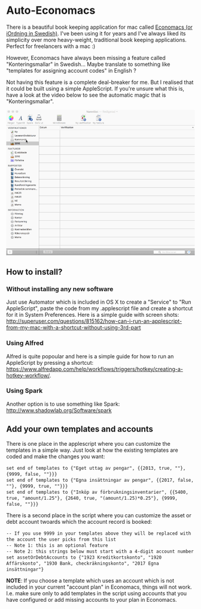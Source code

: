 # Auto-Economacs

There is a beautiful book keeping application for mac called [Economacs (or iOrdning in Swedish)](http://www.iordning.se/sv/hem.html). I've been using it for years and I've always liked its simplicity over more heavy-weight, traditional book keeping applications. Perfect for freelancers with a mac :)

However, Economacs have always been missing a feature called "Konteringsmallar" in Swedish... Maybe translate to something like "templates for assigning account codes" in English ?

Not having this feature is a complete deal-breaker for me. But I realised that it could be built using a simple AppleScript. If you're unsure what this is, have a look at the video below to see the automatic magic that is "Konteringsmallar".

![](https://github.com/Cottin/auto-economacs/blob/master/ae2.gif)


## How to install?

### Without installing any new software
Just use Automator which is included in OS X to create a "Service" to "Run AppleScript", paste the code from my .applescript file and create a shortcut for it in System Preferences.
Here is a simple guide with screen shots: http://superuser.com/questions/815162/how-can-i-run-an-applescript-from-my-mac-with-a-shortcut-without-using-3rd-part

### Using Alfred
Alfred is quite popoular and here is a simple guide for how to run an AppleScript by pressing a shortcut: https://www.alfredapp.com/help/workflows/triggers/hotkey/creating-a-hotkey-workflow/.

### Using Spark
Another option is to use something like Spark: http://www.shadowlab.org/Software/spark

## Add your own templates and accounts
There is one place in the applescript where you can customize the templates in a simple way. Just look at how the existing templates are coded and make the changes you want:

```
set end of templates to {"Eget uttag av pengar", {{2013, true, ""}, {9999, false, ""}}}
set end of templates to {"Egna insättningar av pengar", {{2017, false, ""}, {9999, true, ""}}}
set end of templates to {"Inköp av förbrukningsinventarier", {{5400, true, "amount/1.25"}, {2640, true, "(amount/1.25)*0.25"}, {9999, false, ""}}}
```

There is a second place in the script where you can customize the asset or debt account twoards which the account record is booked:

```
-- If you use 9999 in your templates above they will be replaced with the account the user picks from this list
-- Note 1: this is an optional feature
-- Note 2: this strings below must start with a 4-digit account number
set assetOrDebtAccounts to {"1923 Kreditkortskonto", "1920 Affärskonto", "1930 Bank, checkräkningskonto", "2017 Egna insättningar"}
```

**NOTE**: If you choose a template which uses an account which is not included in your current "account plan" in Economacs, things will not work. I.e. make sure only to add templates in the script using accounts that you have configured or add missing accounts to your plan in Economacs.

